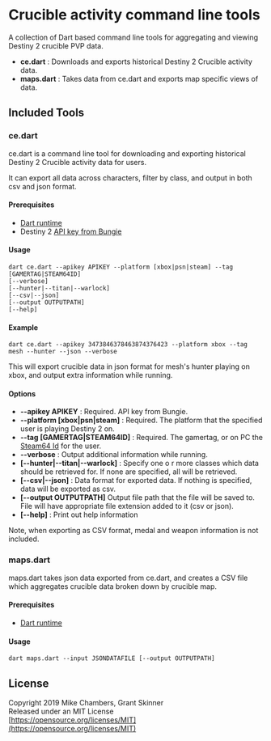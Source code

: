 # Crucible activity command line tools

A collection of Dart based command line tools for aggregating and viewing Destiny 2 
crucible PVP data.

*  **ce.dart** : Downloads and exports historical Destiny 2 Crucible activity data.
*  **maps.dart** : Takes data from ce.dart and exports map specific views of data.


## Included Tools

### ce.dart
ce.dart is a command line tool for downloading and exporting historical Destiny 2
Crucible activity data for users.

It can export all data across characters, filter by class, and output in both csv and json format.

#### Prerequisites

* [Dart runtime](https://dart.dev/)
* Destiny 2 [API key from Bungie](https://www.bungie.net/en/Application)

#### Usage

```
dart ce.dart --apikey APIKEY --platform [xbox|psn|steam] --tag [GAMERTAG|STEAM64ID]
[--verbose]
[--hunter|--titan|--warlock]
[--csv|--json]
[--output OUTPUTPATH]
[--help]
```

#### Example

```
dart ce.dart --apikey 3473846378463874376423 --platform xbox --tag mesh --hunter --json --verbose
```

This will export crucible data in json format for mesh's hunter playing on xbox, and output extra information while running.

#### Options

* **--apikey APIKEY** : Required. API key from Bungie.
* **--platform [xbox|psn|steam]** : Required. The platform that the specified user is playing Destiny 2 on.
* **--tag [GAMERTAG|STEAM64ID]** : Required. The gamertag, or on PC the [Steam64 Id](https://redrix.io/steam/) for the user.
* **--verbose** : Output additional information while running.
* **[--hunter|--titan|--warlock]** : Specify one o
r more classes which data should be retrieved for. If none are specified, all will be retrieved.
* **[--csv|--json]** : Data format for exported data. If nothing is specified, data will be exported as csv.
* **[--output OUTPUTPATH]** Output file path that the file will be saved to. File will have appropriate file extension added to it (csv or json).
* **[--help]** : Print out help information

Note, when exporting as CSV format, medal and weapon information is not included.

### maps.dart

maps.dart takes json data exported from ce.dart, and creates a CSV file which aggregates crucible
data broken down by crucible map.

#### Prerequisites

* [Dart runtime](https://dart.dev/)

#### Usage

```
dart maps.dart --input JSONDATAFILE [--output OUTPUTPATH]
```


## License

Copyright 2019 Mike Chambers, Grant Skinner  
Released under an MIT License  
[https://opensource.org/licenses/MIT](https://opensource.org/licenses/MIT)  

